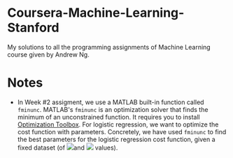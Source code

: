 # Coursera-Machine-Learning-Stanford
My solutions to all the programming assignments of Machine Learning course given by Andrew Ng.


# Notes
* In Week #2 assigment, we use a MATLAB built-in function called ```fminunc```. MATLAB's ```fminunc``` is an optimization solver that finds the minimum of an unconstrained function. It requires you to install [Optimization Toolbox](https://www.mathworks.com/products/optimization.html). For logistic regression, we want to optimize the cost function  with parameters. Concretely, we have used ```fminunc``` to find the best parameters for the logistic regression cost function, given a fixed dataset (of  <img src="https://render.githubusercontent.com/render/math?math=\large X">and  <img src="https://render.githubusercontent.com/render/math?math=\large y"> values).
